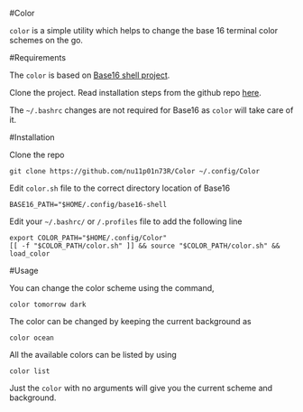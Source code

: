 #Color

`color` is a simple utility which helps to change the base 16 terminal color schemes on the go.

#Requirements

The `color` is based on [Base16 shell project](https://github.com/chriskempson/base16-shell). 

Clone the project. Read installation steps from the github repo [here](https://github.com/chriskempson/base16-shell#installation). 

The `~/.bashrc` changes are not required for Base16 as `color` will take care of it.


#Installation

Clone the repo

```
git clone https://github.com/nu11p01n73R/Color ~/.config/Color
```

Edit `color.sh` file to the correct directory location of Base16

```
BASE16_PATH="$HOME/.config/base16-shell
```

Edit your `~/.bashrc/` or `/.profiles` file to add the following line

```
export COLOR_PATH="$HOME/.config/Color"
[[ -f "$COLOR_PATH/color.sh" ]] && source "$COLOR_PATH/color.sh" && load_color
```

#Usage

You can change the color scheme using the command,

```
color tomorrow dark
```

The color can be changed by keeping the current background as

```
color ocean
```

All the available colors can be listed by using

```
color list
```

Just the `color` with no arguments will give you the current scheme and background.

